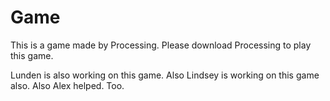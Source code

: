 # Game

This is a game made by Processing. Please download Processing to play this game.

Lunden is also working on this game. Also Lindsey is working on this game also. Also Alex helped. Too. 
